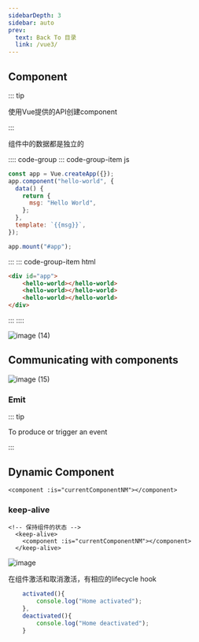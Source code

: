 ```yaml
---
sidebarDepth: 3
sidebar: auto
prev:
  text: Back To 目录
  link: /vue3/
---
```


## Component

::: tip

使用Vue提供的API创建component

:::

组件中的数据都是独立的

:::: code-group
::: code-group-item js

```js {2-9}
const app = Vue.createApp({});
app.component("hello-world", {
  data() {
    return {
      msg: "Hello World",
    };
  },
  template: `{{msg}}`,
});

app.mount("#app");
```

:::
::: code-group-item html

```html
<div id="app">
    <hello-world></hello-world>
    <hello-world></hello-world>
    <hello-world></hello-world>
</div>
```

:::
::::

![image (14)](https://gitee.com/q10viking/PictureRepos/raw/master/images//202112031304331.jpg)



## Communicating with components

![image (15)](https://gitee.com/q10viking/PictureRepos/raw/master/images//202112040131096.jpg)

### Emit

::: tip

To produce or trigger an event

:::





## Dynamic Component

```vue
<component :is="currentComponentNM"></component>  
```

### keep-alive

```vue
<!-- 保持组件的状态 -->
  <keep-alive>
    <component :is="currentComponentNM"></component>  
  </keep-alive>
```

![image](https://gitee.com/q10viking/PictureRepos/raw/master/images//202112040320630.jpg)

在组件激活和取消激活，有相应的lifecycle hook

```javascript
    activated(){
        console.log("Home activated");
    },
    deactivated(){
        console.log("Home deactivated");
    }
```

